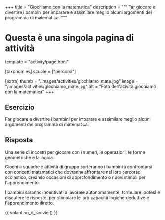 +++
title = "Giochiamo con la matematica"
description = """
    Far giocare e divertire i bambini per imparare e assimilare
    meglio alcuni argomenti del programma di matematica.
"""

# Questa è una singola pagina di attività
template = "activity/page.html"

[taxonomies]
scuole = ["percorsi"]

[extra]
thumb = "/images/activities/giochiamo_mate.jpg"
image = "/images/activities/giochiamo_mate.jpg"
alt = "Foto dell'attività giochiamo con la matematica"
+++

## Esercizio

Far giocare e divertire i bambini per imparare e assimilare meglio alcuni argomenti del programma di matematica.

## Risposta

Una serie di incontri per giocare con i numeri, le operazioni, le forme geometriche e la logica.

Giochi a squadre e attività di gruppo porteranno i bambini a confrontarsi con
concetti matematici che dovranno affrontare nel loro percorso scolastico,
creando occasioni di approfondimento o nuovi stimoli per l'apprendimento.

I bambini saranno incentivati a lavorare autonomamente, formulare ipotesi e
discutere le risposte, per stimolare le loro capacità logiche-deduttive
e l'apprendimento diretto.

{{ volantino_o_scrivici() }}
